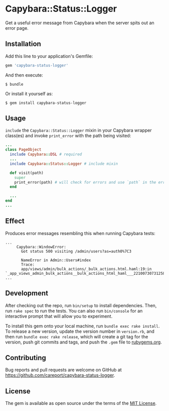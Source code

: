 # Capybara::Status::Logger

Get a useful error message from Capybara when the server spits out an error page.

## Installation

Add this line to your application's Gemfile:

```ruby
gem 'capybara-status-logger'
```

And then execute:

    $ bundle

Or install it yourself as:

    $ gem install capybara-status-logger

## Usage

`include` the `Capybara::Status::Logger` mixin in your Capybara wrapper class(es)
and invoke `print_error` with the path being visited:

```ruby
...
class PageObject
  include Capybara::DSL # required
  ...
  include Capybara::Status::Logger # include mixin

  def visit(path)
    super
    print_error(path) # will check for errors and use `path` in the error message
  end

  ...
end
...
```

## Effect

Produces error messages resembling this when running Capybara tests:

```
...
     Capybara::WindowError:
       Got status 500 visiting /admin/users?as=auth0%7C3

       NameError in Admin::Users#index
       Trace:
       app/views/admin/bulk_actions/_bulk_actions.html.haml:19:in `_app_views_admin_bulk_actions__bulk_actions_html_haml___2210073073125870582_70105586184080'
...
```

## Development

After checking out the repo, run `bin/setup` to install dependencies. Then, run `rake spec` to run the tests. You can also run `bin/console` for an interactive prompt that will allow you to experiment.

To install this gem onto your local machine, run `bundle exec rake install`. To release a new version, update the version number in `version.rb`, and then run `bundle exec rake release`, which will create a git tag for the version, push git commits and tags, and push the `.gem` file to [rubygems.org](https://rubygems.org).

## Contributing

Bug reports and pull requests are welcome on GitHub at https://github.com/careport/capybara-status-logger.

## License

The gem is available as open source under the terms of the [MIT License](http://opensource.org/licenses/MIT).
